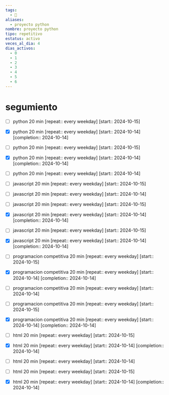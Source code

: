 ```yaml
---
tags:
  - 🚀
aliases:
  - proyecto python
nombre: proyecto python
tipo: repetitivo
estatus: activo
veces_al_dia: 4
dias_activos:
  - 0
  - 1
  - 2
  - 3
  - 4
  - 5
  - 6
---
```

# segumiento

- [ ] python 20 min  [repeat:: every weekday]  [start:: 2024-10-15]
- [x] python 20 min  [repeat:: every weekday]  [start:: 2024-10-14]  [completion:: 2024-10-14]
- [ ] python 20 min  [repeat:: every weekday]  [start:: 2024-10-15]
- [x] python 20 min  [repeat:: every weekday]  [start:: 2024-10-14]  [completion:: 2024-10-14]
- [ ] python 20 min  [repeat:: every weekday]  [start:: 2024-10-14]
- [ ] javascript 20 min  [repeat:: every weekday]  [start:: 2024-10-15]
- [ ] javascript 20 min  [repeat:: every weekday]  [start:: 2024-10-14]
- [ ] javascript 20 min  [repeat:: every weekday]  [start:: 2024-10-15]
- [x] javascript 20 min  [repeat:: every weekday]  [start:: 2024-10-14]  [completion:: 2024-10-14]
- [ ] javascript 20 min  [repeat:: every weekday]  [start:: 2024-10-15]
- [x] javascript 20 min  [repeat:: every weekday]  [start:: 2024-10-14]  [completion:: 2024-10-14]
- [ ] programacion competitiva 20 min  [repeat:: every weekday]  [start:: 2024-10-15]
- [x] programacion competitiva 20 min  [repeat:: every weekday]  [start:: 2024-10-14]  [completion:: 2024-10-14]
- [ ] programacion competitiva 20 min  [repeat:: every weekday]  [start:: 2024-10-14]
- [ ] programacion competitiva 20 min  [repeat:: every weekday]  [start:: 2024-10-15]
- [x] programacion competitiva 20 min  [repeat:: every weekday]  [start:: 2024-10-14]  [completion:: 2024-10-14]
- [ ] html 20 min  [repeat:: every weekday]  [start:: 2024-10-15]
- [x] html 20 min  [repeat:: every weekday]  [start:: 2024-10-14]  [completion:: 2024-10-14]
- [ ] html 20 min  [repeat:: every weekday]  [start:: 2024-10-14]
- [ ] html 20 min  [repeat:: every weekday]  [start:: 2024-10-15]
- [x] html 20 min  [repeat:: every weekday]  [start:: 2024-10-14]  [completion:: 2024-10-14]

